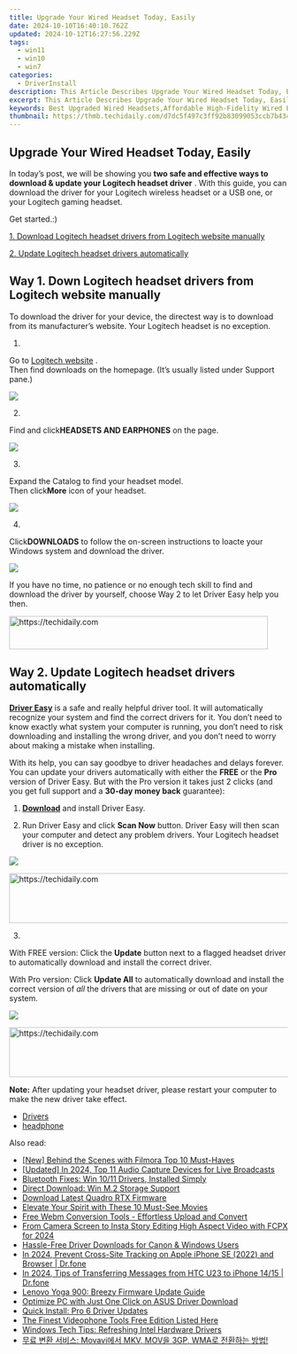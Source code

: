 ```yaml
---
title: Upgrade Your Wired Headset Today, Easily
date: 2024-10-10T16:40:10.762Z
updated: 2024-10-12T16:27:56.229Z
tags:
  - win11
  - win10
  - win7
categories:
  - DriverInstall
description: This Article Describes Upgrade Your Wired Headset Today, Easily
excerpt: This Article Describes Upgrade Your Wired Headset Today, Easily
keywords: Best Upgraded Wired Headsets,Affordable High-Fidelity Wired Earphones,Compact Wired Headset Reviews,Easy Installation of Wired Headsets,Long-Lasting Durable Wired Earphones,Noise Cancelling Features on Wired Headsets,Brand Reviews
thumbnail: https://thmb.techidaily.com/d7dc5f497c3ff92b83099053ccb7b434fc4fb16a570e502a336cc42130adb602.jpg
---
```


## Upgrade Your Wired Headset Today, Easily

 In today’s post, we will be showing you   **two safe and effective ways to download & update your Logitech headset driver**  . With this guide, you can download the driver for your Logitech wireless headset or a USB one, or your Logitech gaming headset.

Get started.:)

[1. Download Logitech headset drivers from Logitech website manually](#way1)

[2\. Update Logitech headset drivers automatically](#way2)

## Way 1\. Down Logitech headset drivers from Logitech website manually

 To download the driver for your device, the directest way is to download from its manufacturer’s website. Your Logitech headset is no exception.

 1)  

 Go to [Logitech website](http://www.logitech.com/en-us) .  
 Then find downloads on the homepage. (It’s usually listed under Support pane.)

![](https://images.drivereasy.com/wp-content/uploads/2017/08/img_5981950405b27.png)

 2)  

 Find and click**HEADSETS AND EARPHONES** on the page.

![](https://images.drivereasy.com/wp-content/uploads/2017/08/img_59819528446dc.png)

 3)  

 Expand the Catalog to find your headset model.  
 Then click**More** icon of your headset.

![](https://images.drivereasy.com/wp-content/uploads/2017/08/img_598195e29f241.jpg)

 4)  

 Click**DOWNLOADS** to follow the on-screen instructions to loacte your Windows system and download the driver.

 ![](https://images.drivereasy.com/wp-content/uploads/2017/08/img_598197284e6ac.png)

 If you have no time, no patience or no enough tech skill to find and download the driver by yourself, choose Way 2 to let Driver Easy help you then.

<!-- affiliate ads begin -->
<a href="https://review-au.sjv.io/c/5597632/2098703/14409" target="_top" id="2098703">
  <img src="//a.impactradius-go.com/display-ad/14409-2098703" border="0" alt="https://techidaily.com" width="468" height="60"/>
</a>
<img height="0" width="0" src="https://review-au.sjv.io/i/5597632/2098703/14409" style="position:absolute;visibility:hidden;" border="0" />
<!-- affiliate ads end -->

## Way 2\. Update Logitech headset drivers automatically

**[Driver Easy](https://tools.techidaily.com/drivereasy/download/)**  is a safe and really helpful driver tool. It  will automatically recognize your system and find the correct drivers for it. You don’t need to know exactly what system your computer is running, you don’t need to risk downloading and installing the wrong driver, and you don’t need to worry about making a mistake when installing.

 With its help, you can say goodbye to driver headaches and delays forever. You can update your drivers automatically with either the **FREE**  or the **Pro**  version of Driver Easy. But with the Pro version it takes just 2 clicks (and you get full support and a **30-day money back** guarantee):

 1) **[Download](https://tools.techidaily.com/drivereasy/download/)**   and install Driver Easy.

 2) Run Driver Easy and click **Scan Now**   button. Driver Easy will then scan your computer and detect any problem drivers. Your Logitech headset driver is no exception.

![](https://images.drivereasy.com/wp-content/uploads/2017/08/img_5981786113621.jpg)

<!-- affiliate ads begin -->
<a href="https://appsumo.8odi.net/c/5597632/2105883/7443" target="_top" id="2105883">
  <img src="//a.impactradius-go.com/display-ad/7443-2105883" border="0" alt="https://techidaily.com" width="728" height="90"/>
</a>
<img height="0" width="0" src="https://appsumo.8odi.net/i/5597632/2105883/7443" style="position:absolute;visibility:hidden;" border="0" />
<!-- affiliate ads end -->

 3)

 With FREE version: Click the **Update**  button next to a flagged headset driver to automatically download and install the correct driver.

With Pro version: Click **Update All**  to automatically download and install the correct version of _all_  the drivers that are missing or out of date on your system.

![](https://images.drivereasy.com/wp-content/uploads/2017/08/img_59819bc4361fa.jpg)

<!-- affiliate ads begin -->
<a href="https://dhgate.sjv.io/c/5597632/1186864/12108" target="_top" id="1186864">
  <img src="//a.impactradius-go.com/display-ad/12108-1186864" border="0" alt="https://techidaily.com" width="728" height="90"/>
</a>
<img height="0" width="0" src="https://dhgate.sjv.io/i/5597632/1186864/12108" style="position:absolute;visibility:hidden;" border="0" />
<!-- affiliate ads end -->

**Note:** After updating your headset driver, please restart your computer to make the new driver take effect.

* [Drivers](https://tools.techidaily.com/drivereasy/download/)
* [headphone](https://store.drivereasy.com/order/cart.php?PRODS=4731822&QTY=1&AFFILIATE=108875)

<ins class="adsbygoogle"
     style="display:block"
     data-ad-format="autorelaxed"
     data-ad-client="ca-pub-7571918770474297"
     data-ad-slot="1223367746"></ins>

<ins class="adsbygoogle"
     style="display:block"
     data-ad-client="ca-pub-7571918770474297"
     data-ad-slot="8358498916"
     data-ad-format="auto"
     data-full-width-responsive="true"></ins>

<span class="atpl-alsoreadstyle">Also read:</span>
<div><ul>
<li><a href="https://article-files.techidaily.com/new-behind-the-scenes-with-filmora-top-10-must-haves/"><u>[New] Behind the Scenes with Filmora Top 10 Must-Haves</u></a></li>
<li><a href="https://screen-activity-recording.techidaily.com/updated-in-2024-top-11-audio-capture-devices-for-live-broadcasts/"><u>[Updated] In 2024, Top 11 Audio Capture Devices for Live Broadcasts</u></a></li>
<li><a href="https://driver-install.techidaily.com/bluetooth-fixes-win-1011-drivers-installed-simply/"><u>Bluetooth Fixes: Win 10/11 Drivers, Installed Simply</u></a></li>
<li><a href="https://driver-install.techidaily.com/direct-download-win-m2-storage-support/"><u>Direct Download: Win M.2 Storage Support</u></a></li>
<li><a href="https://driver-install.techidaily.com/download-latest-quadro-rtx-firmware/"><u>Download Latest Quadro RTX Firmware</u></a></li>
<li><a href="https://vp-tips.techidaily.com/elevate-your-spirit-with-these-10-must-see-movies/"><u>Elevate Your Spirit with These 10 Must-See Movies</u></a></li>
<li><a href="https://techtrends.techidaily.com/free-webm-conversion-tools-effortless-upload-and-convert/"><u>Free Webm Conversion Tools - Effortless Upload and Convert</u></a></li>
<li><a href="https://instagram-clips.techidaily.com/from-camera-screen-to-insta-story-editing-high-aspect-video-with-fcpx-for-2024/"><u>From Camera Screen to Insta Story Editing High Aspect Video with FCPX for 2024</u></a></li>
<li><a href="https://driver-install.techidaily.com/hassle-free-driver-downloads-for-canon-and-windows-users/"><u>Hassle-Free Driver Downloads for Canon & Windows Users</u></a></li>
<li><a href="https://phone-solutions.techidaily.com/in-2024-prevent-cross-site-tracking-on-apple-iphone-se-2022-and-browser-drfone-by-drfone-virtual-ios/"><u>In 2024, Prevent Cross-Site Tracking on Apple iPhone SE (2022) and Browser | Dr.fone</u></a></li>
<li><a href="https://android-transfer.techidaily.com/in-2024-tips-of-transferring-messages-from-htc-u23-to-iphone-1415-drfone-by-drfone-transfer-from-android-transfer-from-android/"><u>In 2024, Tips of Transferring Messages from HTC U23 to iPhone 14/15 | Dr.fone</u></a></li>
<li><a href="https://driver-install.techidaily.com/lenovo-yoga-900-breezy-firmware-update-guide/"><u>Lenovo Yoga 900: Breezy Firmware Update Guide</u></a></li>
<li><a href="https://driver-install.techidaily.com/optimize-pc-with-just-one-click-on-asus-driver-download/"><u>Optimize PC with Just One Click on ASUS Driver Download</u></a></li>
<li><a href="https://driver-install.techidaily.com/quick-install-pro-6-driver-updates/"><u>Quick Install: Pro 6 Driver Updates</u></a></li>
<li><a href="https://screen-video-capture.techidaily.com/the-finest-videophone-tools-free-edition-listed-here/"><u>The Finest Videophone Tools Free Edition Listed Here</u></a></li>
<li><a href="https://driver-install.techidaily.com/windows-tech-tips-refreshing-intel-hardware-drivers/"><u>Windows Tech Tips: Refreshing Intel Hardware Drivers</u></a></li>
<li><a href="https://discover-docs.techidaily.com/movavi-mkv-mov-3gp-wma/"><u>무료 변환 서비스: Movavi에서 MKV, MOV을 3GP, WMA로 전환하는 방법!</u></a></li>
</ul></div>

